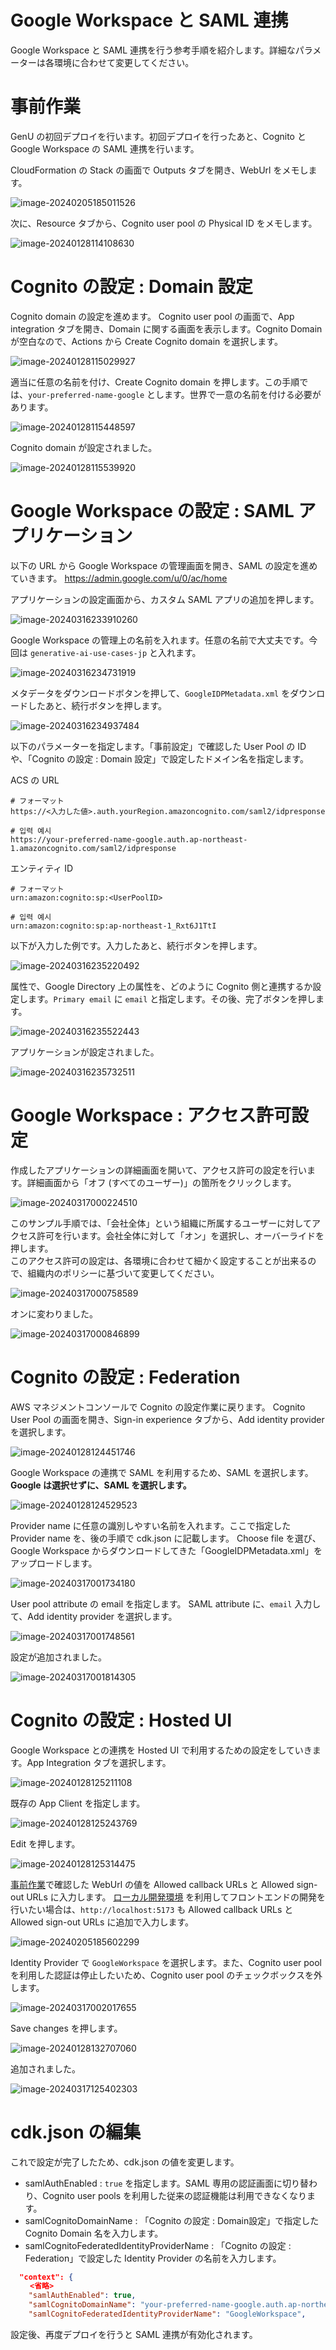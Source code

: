 # Google Workspace と SAML 連携
Google Workspace と SAML 連携を行う参考手順を紹介します。詳細なパラメーターは各環境に合わせて変更してください。

# 事前作業
GenU の初回デプロイを行います。初回デプロイを行ったあと、Cognito と Google Workspace の SAML 連携を行います。

CloudFormation の Stack の画面で Outputs タブを開き、WebUrl をメモします。

![image-20240205185011526](assets/SAML_WITH_GOOGLE_WORKSPACE/image-20240205185011526.png)

次に、Resource タブから、Cognito user pool の Physical ID をメモします。

![image-20240128114108630](assets/SAML_WITH_GOOGLE_WORKSPACE/image-20240317105731051.png)

# Cognito の設定 : Domain 設定
Cognito domain の設定を進めます。
Cognito user pool の画面で、App integration タブを開き、Domain に関する画面を表示します。Cognito Domain が空白なので、Actions から Create Cognito domain を選択します。

![image-20240128115029927](assets/SAML_WITH_ENTRA_ID/image-20240128115029927.png)

適当に任意の名前を付け、Create Cognito domain を押します。この手順では、`your-preferred-name-google` とします。世界で一意の名前を付ける必要があります。

![image-20240128115448597](assets/SAML_WITH_GOOGLE_WORKSPACE/image-20240316234530866.png)

Cognito domain が設定されました。

![image-20240128115539920](assets/SAML_WITH_GOOGLE_WORKSPACE/image-20240316234607065-1710645672447-1710645678992.png)

# Google Workspace の設定 : SAML アプリケーション

以下の URL から Google Workspace の管理画面を開き、SAML の設定を進めていきます。
https://admin.google.com/u/0/ac/home

アプリケーションの設定画面から、カスタム SAML アプリの追加を押します。

![image-20240316233910260](assets/SAML_WITH_GOOGLE_WORKSPACE/image-20240316233910260.png)

Google Workspace の管理上の名前を入れます。任意の名前で大丈夫です。今回は `generative-ai-use-cases-jp` と入れます。

![image-20240316234731919](assets/SAML_WITH_GOOGLE_WORKSPACE/image-20240316234731919.png)

メタデータをダウンロードボタンを押して、`GoogleIDPMetadata.xml` をダウンロードしたあと、続行ボタンを押します。

![image-20240316234937484](assets/SAML_WITH_GOOGLE_WORKSPACE/image-20240316234937484.png)

以下のパラメーターを指定します。「事前設定」で確認した User Pool の ID や、「Cognito の設定 : Domain 設定」で設定したドメイン名を指定します。

ACS の URL

```
# フォーマット
https://<入力した値>.auth.yourRegion.amazoncognito.com/saml2/idpresponse

# 입력 예시
https://your-preferred-name-google.auth.ap-northeast-1.amazoncognito.com/saml2/idpresponse
```

エンティティ ID

```
# フォーマット
urn:amazon:cognito:sp:<UserPoolID>

# 입력 예시
urn:amazon:cognito:sp:ap-northeast-1_Rxt6J1TtI
```

以下が入力した例です。入力したあと、続行ボタンを押します。

![image-20240316235220492](assets/SAML_WITH_GOOGLE_WORKSPACE/image-20240316235220492.png)

属性で、Google Directory 上の属性を、どのように Cognito 側と連携するか設定します。`Primary email` に `email` と指定します。その後、完了ボタンを押します。

![image-20240316235522443](assets/SAML_WITH_GOOGLE_WORKSPACE/image-20240316235522443.png)

アプリケーションが設定されました。

![image-20240316235732511](assets/SAML_WITH_GOOGLE_WORKSPACE/image-20240316235732511.png)

# Google Workspace : アクセス許可設定

作成したアプリケーションの詳細画面を開いて、アクセス許可の設定を行います。詳細画面から「オフ (すべてのユーザー)」の箇所をクリックします。

![image-20240317000224510](assets/SAML_WITH_GOOGLE_WORKSPACE/image-20240317000224510.png)

このサンプル手順では、「会社全体」という組織に所属するユーザーに対してアクセス許可を行います。会社全体に対して「オン」を選択し、オーバーライドを押します。  
このアクセス許可の設定は、各環境に合わせて細かく設定することが出来るので、組織内のポリシーに基づいて変更してください。

![image-20240317000758589](assets/SAML_WITH_GOOGLE_WORKSPACE/image-20240317000758589.png)

オンに変わりました。

![image-20240317000846899](assets/SAML_WITH_GOOGLE_WORKSPACE/image-20240317000846899.png)

# Cognito の設定 : Federation

AWS マネジメントコンソールで Cognito の設定作業に戻ります。
Cognito User Pool の画面を開き、Sign-in experience タブから、Add identity provider を選択します。

![image-20240128124451746](assets/SAML_WITH_ENTRA_ID/image-20240128124451746.png)



Google Workspace の連携で SAML を利用するため、SAML を選択します。**Google は選択せずに、SAML を選択します。**

![image-20240128124529523](assets/SAML_WITH_ENTRA_ID/image-20240128124529523.png)



Provider name に任意の識別しやすい名前を入れます。ここで指定した Provider name を、後の手順で cdk.json に記載します。
Choose file を選び、Google Workspace からダウンロードしてきた「GoogleIDPMetadata.xml」をアップロードします。

![image-20240317001734180](assets/SAML_WITH_GOOGLE_WORKSPACE/image-20240317001734180.png)


User pool attribute の email を指定します。
SAML attribute に、`email` 入力して、Add identity provider を選択します。

![image-20240317001748561](assets/SAML_WITH_GOOGLE_WORKSPACE/image-20240317001748561.png)



設定が追加されました。

![image-20240317001814305](assets/SAML_WITH_GOOGLE_WORKSPACE/image-20240317001814305.png)



# Cognito の設定 : Hosted UI

Google Workspace との連携を Hosted UI で利用するための設定をしていきます。App Integration タブを選択します。

![image-20240128125211108](assets/SAML_WITH_ENTRA_ID/image-20240128125211108.png)



既存の App Client を指定します。

![image-20240128125243769](assets/SAML_WITH_ENTRA_ID/image-20240128125243769.png)



Edit を押します。

![image-20240128125314475](assets/SAML_WITH_ENTRA_ID/image-20240128125314475.png)


[事前作業](#事前作業)で確認した WebUrl の値を Allowed callback URLs と Allowed sign-out URLs に入力します。
[ローカル開発環境](/docs/DEVELOPMENT.md) を利用してフロントエンドの開発を行いたい場合は、`http://localhost:5173` も Allowed callback URLs と Allowed sign-out URLs に追加で入力します。


![image-20240205185602299](assets/SAML_WITH_ENTRA_ID/image-20240205185602299.png)


Identity Provider で `GoogleWorkspace` を選択します。また、Cognito user pool を利用した認証は停止したいため、Cognito user pool のチェックボックスを外します。

![image-20240317002017655](assets/SAML_WITH_GOOGLE_WORKSPACE/image-20240317002017655.png)


Save  changes を押します。

![image-20240128132707060](assets/SAML_WITH_ENTRA_ID/image-20240128132707060.png)



追加されました。

![image-20240317125402303](assets/SAML_WITH_GOOGLE_WORKSPACE/image-20240317125402303.png)

# cdk.json の編集

これで設定が完了したため、cdk.json の値を変更します。

- samlAuthEnabled : `true` を指定します。SAML 専用の認証画面に切り替わり、Cognito user pools を利用した従来の認証機能は利用できなくなります。
- samlCognitoDomainName : 「Cognito の設定 : Domain設定」で指定した Cognito Domain 名を入力します。
- samlCognitoFederatedIdentityProviderName : 「Cognito の設定 : Federation」で設定した Identity Provider の名前を入力します。


```json
  "context": {
　　 <省略>
    "samlAuthEnabled": true,
    "samlCognitoDomainName": "your-preferred-name-google.auth.ap-northeast-1.amazoncognito.com",
    "samlCognitoFederatedIdentityProviderName": "GoogleWorkspace",
```

設定後、再度デプロイを行うと SAML 連携が有効化されます。
